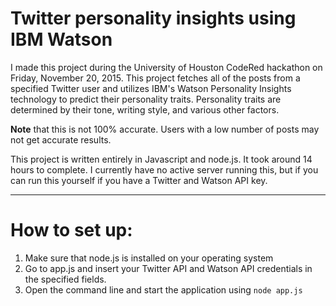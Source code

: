 # Twitter personality insights using IBM Watson

I made this project during the University of Houston CodeRed hackathon on Friday, November 20, 2015. This project fetches all of the posts from a specified Twitter user and utilizes IBM's Watson Personality Insights technology to predict their personality traits. Personality traits are determined by their tone, writing style, and various other factors.

**Note** that this is not 100% accurate. Users with a low number of posts may not get accurate results.

This project is written entirely in Javascript and node.js. It took around 14 hours to complete. I currently have no active server running this, but if you can run this yourself if you have a Twitter and Watson API key.


----------


# How to set up:

 1. Make sure that node.js is installed on your operating system
 2. Go to app.js and insert your Twitter API and Watson API credentials in the specified fields.
 2. Open the command line and start the application using `node app.js`
